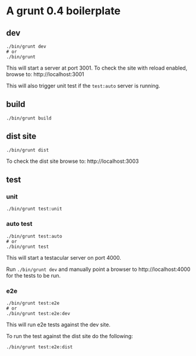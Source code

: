 # A grunt 0.4 boilerplate

## dev

```
./bin/grunt dev
# or
./bin/grunt
```

This will start a server at port 3001.
To check the site with reload enabled, browse to: http://localhost:3001

This will also trigger unit test if the `test:auto` server is running.

## build

```
./bin/grunt build
```

## dist site  

```
./bin/grunt dist
```

To check the dist site browse to: http://localhost:3003

## test

### unit 

```
./bin/grunt test:unit 
```

### auto test

```
./bin/grunt test:auto 
# or
./bin/grunt test
```

This will start a testacular server on port 4000.  

Run `./bin/grunt dev` and manually point a browser to
http://localhost:4000 for the tests to be run.

### e2e

```
./bin/grunt test:e2e 
# or
./bin/grunt test:e2e:dev
```

This will run e2e tests against the dev site.

To run the test against the dist site do the following:

```
./bin/grunt test:e2e:dist
```

